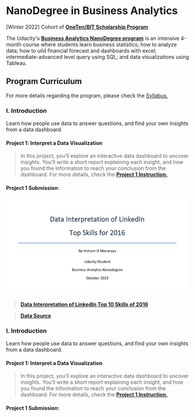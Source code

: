 # NanoDegree in Business Analytics

[Winter 2022] Cohort of **[OneTen/BIT Scholarship Program](https://www.udacity.com/scholarships/oneten-bit-scholarship)**

The Udacity's **[Business Analytics NanoDegree program](https://www.udacity.com/course/business-analytics-nanodegree--nd098)** is an intensive 4-month course where students learn business statistics; how to analyze data; how to uild financial forecast and dashboards with excel; intermediate-advanced level query using SQL; and data visualizations using Tableau.


## Program Curriculum

For more details regarding the program, please check the [Syllabus.](Business-Analytics-Nanodegree-Program-Syllabus-2.0.pdf)

### I. Introduction
Learn how people use data to answer questions, and find your own insights from a data dashboard.

#### Project 1: Interpret a Data Visualization
>In this project, you’ll explore an interactive data dashboard to uncover insights. You’ll write a short report explaining each insight, and how you found the information to reach your conclusion from the dashboard. For more details, check the **[Project 1 Instruction.](https://github.com/Hishamdmacaraya/NanoDegree-Business-Analytics/new/main/Project-1-Data-Visualization-Interpretation)**

#### Project 1 Submission:

![link](https://github.com/Hishamdmacaraya/NanoDegree-Business-Analytics/blob/main/Project-1-Data-Visualization-Interpretation/Project%201%20Image.png)

>**[Data Interpretation of LinkedIn Top 10 Skills of 2016](https://github.com/Hishamdmacaraya/NanoDegree-Business-Analytics/blob/main/Project-1-Data-Visualization-Interpretation/Data%20Interpretation%20of%20LinkedIn%20Top%2010%20Skills%20of%202016.pdf)**

>**[Data Source](https://github.com/Hishamdmacaraya/NanoDegree-Business-Analytics/blob/main/Project-1-Data-Visualization-Interpretation/Data-Visualization-Source)**


### I. Introduction
Learn how people use data to answer questions, and find your own insights from a data dashboard.

#### Project 1: Interpret a Data Visualization
>In this project, you’ll explore an interactive data dashboard to uncover insights. You’ll write a short report explaining each insight, and how you found the information to reach your conclusion from the dashboard. For more details, check the **[Project 1 Instruction.](https://github.com/Hishamdmacaraya/NanoDegree-Business-Analytics/new/main/Project-1-Data-Visualization-Interpretation)**

#### Project 1 Submission:



